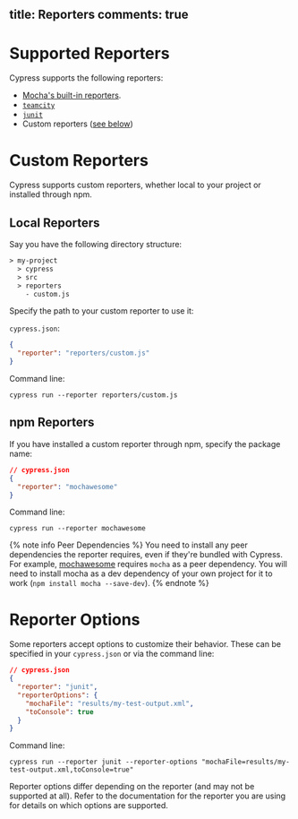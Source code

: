 title: Reporters
comments: true
---

# Supported Reporters

Cypress supports the following reporters:

* [Mocha's built-in reporters](https://mochajs.org/#reporters).
* [`teamcity`](https://github.com/cypress-io/mocha-teamcity-reporter)
* [`junit`](https://github.com/michaelleeallen/mocha-junit-reporter)
* Custom reporters ([see below](#section-custom-reporters))

# Custom Reporters

Cypress supports custom reporters, whether local to your project or installed through npm.

## Local Reporters

Say you have the following directory structure:

```txt
> my-project
  > cypress
  > src
  > reporters
    - custom.js
```

Specify the path to your custom reporter to use it:

`cypress.json`:

```json
{
  "reporter": "reporters/custom.js"
}
```

Command line:

```shell
cypress run --reporter reporters/custom.js
```

## npm Reporters

If you have installed a custom reporter through npm, specify the package name:

```json
// cypress.json
{
  "reporter": "mochawesome"
}
```

Command line:

```shell
cypress run --reporter mochawesome
```

{% note info Peer Dependencies %}
You need to install any peer dependencies the reporter requires, even if they're bundled with Cypress. For example, [mochawesome](https://github.com/adamgruber/mochawesome) requires `mocha` as a peer dependency. You will need to install mocha as a dev dependency of your own project for it to work (`npm install mocha --save-dev`).
{% endnote %}

# Reporter Options

Some reporters accept options to customize their behavior. These can be specified in your `cypress.json` or via the command line:

```json
// cypress.json
{
  "reporter": "junit",
  "reporterOptions": {
    "mochaFile": "results/my-test-output.xml",
    "toConsole": true
  }
}
```

Command line:

```shell
cypress run --reporter junit --reporter-options "mochaFile=results/my-test-output.xml,toConsole=true"
```

Reporter options differ depending on the reporter (and may not be supported at all). Refer to the documentation for the reporter you are using for details on which options are supported.

